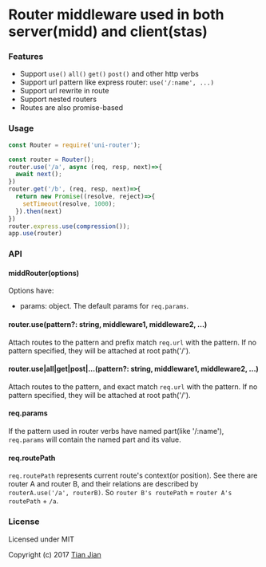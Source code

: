 # Router middleware used in both server(midd) and client(stas)

### Features
* Support `use()` `all()` `get()` `post()` and other http verbs
* Support url pattern like express router: `use('/:name', ...)`
* Support url rewrite in route
* Support nested routers
* Routes are also promise-based

### Usage
```js
const Router = require('uni-router');

const router = Router();
router.use('/a', async (req, resp, next)=>{
  await next();
})
router.get('/b', (req, resp, next)=>{
  return new Promise((resolve, reject)=>{
    setTimeout(resolve, 1000);
  }).then(next)
})
router.express.use(compression());
app.use(router)
```

### API
#### middRouter(options)
Options have:
* params: object. The default params for `req.params`.

#### router.use(pattern?: string, middleware1, middleware2, ...)
Attach routes to the pattern and prefix match `req.url` with the pattern. If no pattern specified, they will be attached at root path('/'). 

#### router.use|all|get|post|...(pattern?: string, middleware1, middleware2, ...)
Attach routes to the pattern, and exact match `req.url` with the pattern. If no pattern specified, they will be attached at root path('/').

#### req.params
If the pattern used in router verbs have named part(like '/:name'), `req.params` will contain the named part and its value. 

#### req.routePath
`req.routePath` represents current route's context(or position).
 See there are router A and router B, and their relations are described by
 `routerA.use('/a', routerB)`. So `router B's routePath` = `router A's routePath` + `/a`.

### License

Licensed under MIT

Copyright (c) 2017 [Tian Jian](https://github.com/tianjianchn)
